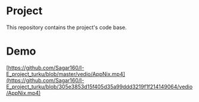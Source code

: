 # Project
This repository contains the project's code base.

# Demo
[https://github.com/Sagar160/I-E_project_turku/blob/master/vedio/AppNix.mp4](https://github.com/Sagar160/I-E_project_turku/blob/305e3853d15f405d35a99ddd3219f1f214149064/vedio/AppNix.mp4)

